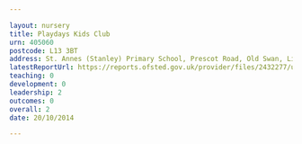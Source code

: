 ```yaml
---

layout: nursery
title: Playdays Kids Club
urn: 405060
postcode: L13 3BT
address: St. Annes (Stanley) Primary School, Prescot Road, Old Swan, Liverpool, Merseyside, L13 3BT
latestReportUrl: https://reports.ofsted.gov.uk/provider/files/2432277/urn/405060.pdf
teaching: 0
development: 0
leadership: 2
outcomes: 0
overall: 2
date: 20/10/2014

---
```

